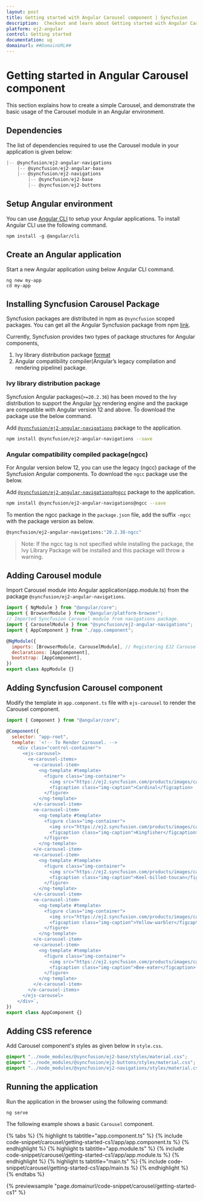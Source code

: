 ```yaml
---
layout: post
title: Getting started with Angular Carousel component | Syncfusion
description:  Checkout and learn about Getting started with Angular Carousel component of Syncfusion Essential JS 2 and more details.
platform: ej2-angular
control: Getting started 
documentation: ug
domainurl: ##DomainURL##
---
```


# Getting started in Angular Carousel component

This section explains how to create a simple Carousel, and demonstrate the basic usage of the Carousel module in an Angular environment.

## Dependencies

The list of dependencies required to use the Carousel module in your application is given below:

```javascript
|-- @syncfusion/ej2-angular-navigations
    |-- @syncfusion/ej2-angular-base
    |-- @syncfusion/ej2-navigations
        |-- @syncfusion/ej2-base
        |-- @syncfusion/ej2-buttons
```

## Setup Angular environment

You can use [Angular CLI](https://github.com/angular/angular-cli) to setup your Angular applications. To install Angular CLI use the following command.

```
npm install -g @angular/cli
```

## Create an Angular application

Start a new Angular application using below Angular CLI command.

```
ng new my-app
cd my-app
```

## Installing Syncfusion Carousel  Package

Syncfusion packages are distributed in npm as `@syncfusion` scoped packages. You can get all the Angular Syncfusion package from npm [link]( https://www.npmjs.com/search?q=%40syncfusion%2Fej2-angular- ).

Currently, Syncfusion provides two types of package structures for Angular components,
1. Ivy library distribution package [format](https://angular.io/guide/angular-package-format#angular-package-format)
2. Angular compatibility compiler(Angular’s legacy compilation and rendering pipeline) package.

### Ivy library distribution package

Syncfusion Angular packages(`>=20.2.36`) has been moved to the Ivy distribution to support the Angular [Ivy](https://docs.angular.lat/guide/ivy) rendering engine and the package are compatible with Angular version 12 and above. To download the package use the below command.

Add [`@syncfusion/ej2-angular-navigations`](https://www.npmjs.com/package/@syncfusion/ej2-angular-navigations/v/20.2.38) package to the application.

```bash
npm install @syncfusion/ej2-angular-navigations --save
```

### Angular compatibility compiled package(ngcc)

For Angular version below 12, you can use the legacy (ngcc) package of the Syncfusion Angular components. To download the `ngcc` package use the below.

Add [`@syncfusion/ej2-angular-navigations@ngcc`](https://www.npmjs.com/package/@syncfusion/ej2-angular-navigations/v/20.2.38-ngcc) package to the application.

```bash
npm install @syncfusion/ej2-angular-navigations@ngcc --save
```

To mention the ngcc package in the `package.json` file, add the suffix `-ngcc` with the package version as below.

```bash
@syncfusion/ej2-angular-navigations:"20.2.38-ngcc"
```

>Note: If the ngcc tag is not specified while installing the package, the Ivy Library Package will be installed and this package will throw a warning.

## Adding Carousel module

Import Carousel module into Angular application(app.module.ts) from the package
`@syncfusion/ej2-angular-navigations`.

```javascript
import { NgModule } from "@angular/core";
import { BrowserModule } from "@angular/platform-browser";
// Imported Syncfusion Carousel module from navigations package.
import { CarouselModule } from "@syncfusion/ej2-angular-navigations";
import { AppComponent } from "./app.component";

@NgModule({
  imports: [BrowserModule, CarouselModule], // Registering EJ2 Carousel Module.
  declarations: [AppComponent],
  bootstrap: [AppComponent],
})
export class AppModule {}
```

## Adding Syncfusion Carousel component

Modify the template in `app.component.ts` file with `ejs-carousel` to render the Carousel component.

```javascript
import { Component } from "@angular/core";

@Component({
  selector: "app-root",
  template: `<!-- To Render Carousel. -->
    <div class="control-container">
      <ejs-carousel>
        <e-carousel-items>
          <e-carousel-item>
            <ng-template #template>
              <figure class="img-container">
                <img src="https://ej2.syncfusion.com/products/images/carousel/cardinal.png" alt="cardinal" style="height:100%;width:100%;" />
                <figcaption class="img-caption">Cardinal</figcaption>
              </figure>
            </ng-template>
          </e-carousel-item>
          <e-carousel-item>
            <ng-template #template>
              <figure class="img-container">
                <img src="https://ej2.syncfusion.com/products/images/carousel/hunei.png" alt="kingfisher" style="height:100%;width:100%;" />
                <figcaption class="img-caption">Kingfisher</figcaption>
              </figure>
            </ng-template>
          </e-carousel-item>
          <e-carousel-item>
            <ng-template #template>
              <figure class="img-container">
                <img src="https://ej2.syncfusion.com/products/images/carousel/costa-rica.png" alt="keel-billed-toucan" style="height:100%;width:100%;" />
                <figcaption class="img-caption">Keel-billed-toucan</figcaption>
              </figure>
            </ng-template>
          </e-carousel-item>
          <e-carousel-item>
            <ng-template #template>
              <figure class="img-container">
                <img src="https://ej2.syncfusion.com/products/images/carousel/kaohsiung.png" alt="yellow-warbler" style="height:100%;width:100%;" />
                <figcaption class="img-caption">Yellow-warbler</figcaption>
              </figure>
            </ng-template>
          </e-carousel-item>
          <e-carousel-item>
            <ng-template #template>
              <figure class="img-container">
                <img src="https://ej2.syncfusion.com/products/images/carousel/bee-eater.png" alt="bee-eater" style="height:100%;width:100%;" />
                <figcaption class="img-caption">Bee-eater</figcaption>
              </figure>
            </ng-template>
          </e-carousel-item>
        </e-carousel-items>
      </ejs-carousel>
    </div>`,
})
export class AppComponent {}
```

## Adding CSS reference

Add Carousel component's styles as given below in `style.css`.

```css
@import "../node_modules/@syncfusion/ej2-base/styles/material.css";
@import "../node_modules/@syncfusion/ej2-buttons/styles/material.css";
@import "../node_modules/@syncfusion/ej2-navigations/styles/material.css";
```

## Running the application

Run the application in the browser using the following command:

```
ng serve
```

The following example shows a basic `Carousel` component.

{% tabs %}
{% highlight ts tabtitle="app.component.ts" %}
{% include code-snippet/carousel/getting-started-cs1/app/app.component.ts %}
{% endhighlight %}
{% highlight ts tabtitle="app.module.ts" %}
{% include code-snippet/carousel/getting-started-cs1/app/app.module.ts %}
{% endhighlight %}
{% highlight ts tabtitle="main.ts" %}
{% include code-snippet/carousel/getting-started-cs1/app/main.ts %}
{% endhighlight %}
{% endtabs %}
  
{% previewsample "page.domainurl/code-snippet/carousel/getting-started-cs1" %}
